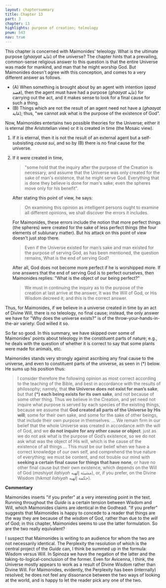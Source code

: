 ```yaml
---
layout: chaptersummary
title: Chapter 13
part: 3
chapter: 13
highlights: purpose of creation; teleology
pnum: 543
nav: true
---
```


This chapter is concerned with Maimonides' teleology. What is the ultimate purpose (_ghaayat_ غاية) of the universe? The chapter hints that a prevailing, common-sense religious answer to this question is that the entire Universe was made for mankind, and man that he might worship God. But Maimonides doesn't agree with this conception, and comes to a very different answer as follows.

- (A) When something is brought about by an agent with intention (_qasd_ قصد), then the agent must have had a purpose (_ghaayat_ غاية) for carrying out the act, and it makes sense to look for a final cause for such a thing. 
- (B) Things which are not the result of an agent need not have a (_ghaayat_ غاية); thus, "we cannot ask what is the purpose of the existence of God".

Now, Maimonides entertains two possible theories for the Universe; either it is eternal (the Aristotelian view) or it is created in time (the Mosaic view).
1. If it is eternal, then it is not the result of an external agent but a self-subsisting _causa sui_, and so by (B) there is no final cause for the universe.
2. If it were created in time, 
   > "some hold that the inquiry after the purpose of the Creation is necessary, and assume that the Universe was only created for the sake of man's existence, that he might serve God. Everything that is done they believe is done for man's sake; even the spheres move only for his benefit". 

   After stating this point of view, he says:
   > On examining this opinion as intelligent persons ought to examine all different opinions, we shall discover the errors it includes.
   
   For Maimonides, these errors include the notion that more perfect things (the spheres) were created for the sake of less perfect things (the four elements of sublunary matter). But his attack on this point of view doesn't just stop there.
   > Even if the Universe existed for man’s sake and man existed for the purpose of serving God, as has been mentioned, the question remains, What is the end of serving God?
   
   After all, God does not become more perfect if he is worshipped more. If one answers that the end of serving God is to perfect ourselves, then Maimonides replies: "What is the object of our being perfect?"
   > We must in continuing the inquiry as to the purpose of the creation at last arrive at the answer, It was the Will of God, or His Wisdom decreed it; and this is the correct answer.

Thus, for Maimonides, if we believe in a universe created in time by an act of Divine Will, there is no teleology, no final cause; instead, the only answer we have for "Why does the universe exists?" is of the throw-your-hands-in-the-air variety: God willed it so.

So far so good. In this summary, we have skipped over some of Maimonides' points about teleology in the constituent parts of nature; e.g., he deals with the question of whether it is correct to say that some plants were made for animals, etc.

Maimonides stands very strongly against ascribing any final cause to the universe, and even to constituent parts of the universe, as seen in (*) below. He sums up his position thus:

> I consider therefore the following opinion as most correct according to the teaching of the Bible, and best in accordance with the results of philosophy; namely, that **the Universe does not exist for man’s sake**, but that **(*) each being exists for its own sake**, and not because of some other thing. Thus we believe in the Creation, and yet need not inquire what purpose is served by each species of the existing things, because we assume that **God created all parts of the Universe by His will**; some for their own sake, and some for the sake of other beings, that include their own purpose in themselves. ... We remain firm in our belief that the whole Universe was created in accordance with the will of God, and we **do not inquire for any other cause or object**. just as we do not ask what is the purpose of God’s existence, so we do not ask what was the object of His will, which is the cause of the existence of all things ... This must be our belief when we have a correct knowledge of our own self, and comprehend the true nature of everything; we must be content, and not trouble our mind with **seeking a certain final cause for things that have none**, or have no other final cause but their own existence, which depends on the Will of God (_mashiyat ilahiyah_ مشيئة إلهيه), or, if you prefer, on the Divine Wisdom (_hikmat ilahiyah_ حكمة إلهيه).

**Commentary**

Maimonides inserts "if you prefer" at a very interesting point in the text. Running throughout the _Guide_ is a certain tension between Wisdom and Will, which Maimonides claims are identical in the Godhead. "If you prefer" suggests that Maimonides is happy to concede to a reader that things are the way they are because of the _wisdom_ of God, rather than due to the _will_ of God; in this chapter, Maimonides seems to use the latter formulation. So are the two really equivalent?

I suspect that Maimonides is writing to an audience for whom the two are not necessarily identical. The Perplexity the resolution of which is the central project of the _Guide_ can, I think be summed up in the formula: Wisdom versus Will. In Spinoza we have the negation of the latter and the taking-to-logical-conclusion of the former. Even for Avicenna, I think, the Universe mostly appears to work as a result of Divine Wisdom rather than Divine Will. For Maimonides, evidently, the Perplexity has been (internally) resolved; he does not feel any dissonance between the two ways of looking at the world, and is happy to let the reader pick any one of the two.
